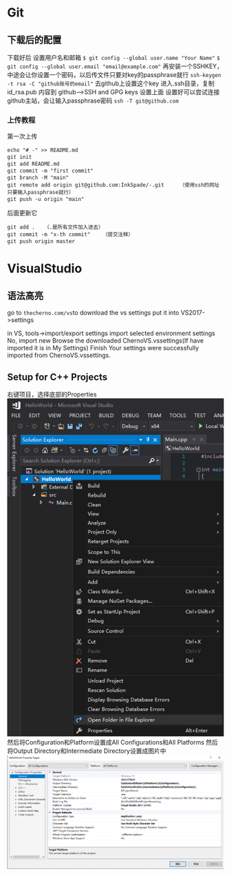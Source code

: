 # Git

## 下载后的配置

下载好后
设置用户名和邮箱
    `$ git config --global user.name "Your Name"`
    `$ git config --global user.email "email@example.com"`
再安装一个SSHKEY，中途会让你设置一个密码，以后传文件只要对key的passphrase就行
    `ssh-keygen -t rsa -C "github账号的email"`
去github上设置这个key
    进入.ssh目录，复制 id_rsa.pub 内容到 github-->SSH and GPG keys 设置上面
设置好可以尝试连接github主站，会让输入passphrase密码
    `ssh -T git@github.com`

### 上传教程

第一次上传

```
echo "# -" >> README.md
git init
git add README.md
git commit -m "first commit"
git branch -M "main"
git remote add origin git@github.com:InkSpade/-.git		（使用ssh的网址只要输入passphrase就行）
git push -u origin "main"
```

后面更新它

```
git add .   （.是所有文件加入进去）
git commit -m "x-th commit"    （提交注释）
git push origin master		
```

# VisualStudio

## 语法高亮

go to `thecherno.com/vs`to download the vs settings
put it into VS2017->settings

in VS, tools->import/export settings
import selected environment settings
No, import new
Browse the downloaded ChernoVS.vssettings(If have imported it is in My Settings)
Finish
Your settings were successfully imported from ChernoVS.vssettings.

## Setup for C++ Projects

右键项目，选择底部的Properties
![图1](./pic/VS-1.png)
然后将Configuration和Platform设置成All Configurations和All Platforms
然后将Output Directory和Intermediate Directory设置成图片中
![图2](./pic/VS-2.png)
